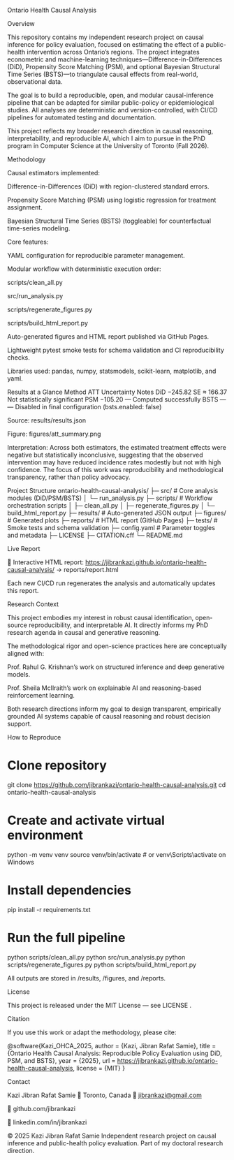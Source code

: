 Ontario Health Causal Analysis

Overview

This repository contains my independent research project on causal inference for policy evaluation, focused on estimating the effect of a public-health intervention across Ontario’s regions.
The project integrates econometric and machine-learning techniques—Difference-in-Differences (DiD), Propensity Score Matching (PSM), and optional Bayesian Structural Time Series (BSTS)—to triangulate causal effects from real-world, observational data.

The goal is to build a reproducible, open, and modular causal-inference pipeline that can be adapted for similar public-policy or epidemiological studies.
All analyses are deterministic and version-controlled, with CI/CD pipelines for automated testing and documentation.

This project reflects my broader research direction in causal reasoning, interpretability, and reproducible AI, which I aim to pursue in the PhD program in Computer Science at the University of Toronto (Fall 2026).

Methodology

Causal estimators implemented:

Difference-in-Differences (DiD) with region-clustered standard errors.

Propensity Score Matching (PSM) using logistic regression for treatment assignment.

Bayesian Structural Time Series (BSTS) (toggleable) for counterfactual time-series modeling.

Core features:

YAML configuration for reproducible parameter management.

Modular workflow with deterministic execution order:

scripts/clean_all.py

src/run_analysis.py

scripts/regenerate_figures.py

scripts/build_html_report.py

Auto-generated figures and HTML report published via GitHub Pages.

Lightweight pytest smoke tests for schema validation and CI reproducibility checks.

Libraries used: pandas, numpy, statsmodels, scikit-learn, matplotlib, and yaml.

Results at a Glance
Method	ATT	Uncertainty	Notes
DiD	−245.82	SE ≈ 166.37	Not statistically significant
PSM	−105.20	—	Computed successfully
BSTS	—	—	Disabled in final configuration (bsts.enabled: false)

Source: results/results.json

Figure: figures/att_summary.png

Interpretation:
Across both estimators, the estimated treatment effects were negative but statistically inconclusive, suggesting that the observed intervention may have reduced incidence rates modestly but not with high confidence.
The focus of this work was reproducibility and methodological transparency, rather than policy advocacy.

Project Structure
ontario-health-causal-analysis/
├─ src/                   # Core analysis modules (DiD/PSM/BSTS)
│  └─ run_analysis.py
├─ scripts/               # Workflow orchestration scripts
│  ├─ clean_all.py
│  ├─ regenerate_figures.py
│  └─ build_html_report.py
├─ results/               # Auto-generated JSON output
├─ figures/               # Generated plots
├─ reports/               # HTML report (GitHub Pages)
├─ tests/                 # Smoke tests and schema validation
├─ config.yaml            # Parameter toggles and metadata
├─ LICENSE
├─ CITATION.cff
└─ README.md

Live Report

📄 Interactive HTML report:
https://jibrankazi.github.io/ontario-health-causal-analysis/
 → reports/report.html

Each new CI/CD run regenerates the analysis and automatically updates this report.

Research Context

This project embodies my interest in robust causal identification, open-source reproducibility, and interpretable AI.
It directly informs my PhD research agenda in causal and generative reasoning.

The methodological rigor and open-science practices here are conceptually aligned with:

Prof. Rahul G. Krishnan’s work on structured inference and deep generative models.

Prof. Sheila McIlraith’s work on explainable AI and reasoning-based reinforcement learning.

Both research directions inform my goal to design transparent, empirically grounded AI systems capable of causal reasoning and robust decision support.

How to Reproduce
# Clone repository
git clone https://github.com/jibrankazi/ontario-health-causal-analysis.git
cd ontario-health-causal-analysis

# Create and activate virtual environment
python -m venv venv
source venv/bin/activate   # or venv\Scripts\activate on Windows

# Install dependencies
pip install -r requirements.txt

# Run the full pipeline
python scripts/clean_all.py
python src/run_analysis.py
python scripts/regenerate_figures.py
python scripts/build_html_report.py


All outputs are stored in /results, /figures, and /reports.

License

This project is released under the MIT License — see LICENSE
.

Citation

If you use this work or adapt the methodology, please cite:

@software{Kazi_OHCA_2025,
  author = {Kazi, Jibran Rafat Samie},
  title = {Ontario Health Causal Analysis: Reproducible Policy Evaluation using DiD, PSM, and BSTS},
  year = {2025},
  url = https://jibrankazi.github.io/ontario-health-causal-analysis,
  license = {MIT}
}

Contact

Kazi Jibran Rafat Samie
📍 Toronto, Canada
📧 jibrankazi@gmail.com

🔗 github.com/jibrankazi

🔗 linkedin.com/in/jibrankazi

© 2025 Kazi Jibran Rafat Samie
Independent research project on causal inference and public-health policy evaluation.
Part of my doctoral research direction.
